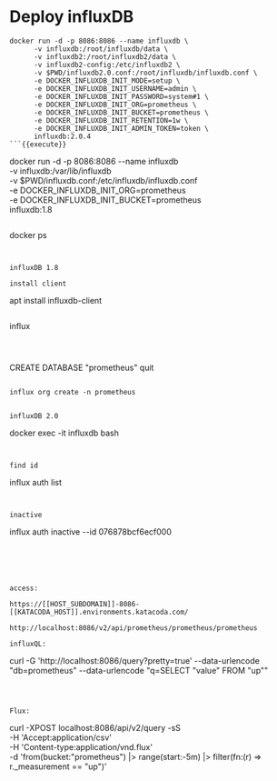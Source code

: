 # Deploy influxDB 


```
docker run -d -p 8086:8086 --name influxdb \
      -v influxdb:/root/influxdb/data \
      -v influxdb2:/root/influxdb2/data \
      -v influxdb2-config:/etc/influxdb2 \
      -v $PWD/influxdb2.0.conf:/root/influxdb/influxdb.conf \
      -e DOCKER_INFLUXDB_INIT_MODE=setup \
      -e DOCKER_INFLUXDB_INIT_USERNAME=admin \
      -e DOCKER_INFLUXDB_INIT_PASSWORD=system#1 \
      -e DOCKER_INFLUXDB_INIT_ORG=prometheus \
      -e DOCKER_INFLUXDB_INIT_BUCKET=prometheus \
      -e DOCKER_INFLUXDB_INIT_RETENTION=1w \
      -e DOCKER_INFLUXDB_INIT_ADMIN_TOKEN=token \
      influxdb:2.0.4
```{{execute}}     

```
docker run -d -p 8086:8086 --name influxdb \
      -v influxdb:/var/lib/influxdb \
      -v $PWD/influxdb.conf:/etc/influxdb/influxdb.conf \
      -e DOCKER_INFLUXDB_INIT_ORG=prometheus \
      -e DOCKER_INFLUXDB_INIT_BUCKET=prometheus \
      influxdb:1.8
```{{execute}}  

```
docker ps
```{{execute}}


influxDB 1.8

install client
```
apt install influxdb-client
```{{execute}}

```
influx
```{{execute}}



```
CREATE DATABASE "prometheus"
quit
```{{execute}}

influx org create -n prometheus


influxDB 2.0

```
docker exec -it influxdb bash
```{{execute}}


find id
```
influx auth list
```{{execute}}


inactive
```
influx auth inactive --id 076878bcf6ecf000
```{{execute}}





access:

https://[[HOST_SUBDOMAIN]]-8086-[[KATACODA_HOST]].environments.katacoda.com/

http://localhost:8086/v2/api/prometheus/prometheus/prometheus

influxQL:

```
curl -G 'http://localhost:8086/query?pretty=true' --data-urlencode "db=prometheus" --data-urlencode "q=SELECT \"value\" FROM \"up\""
```{{execute}}



Flux:

```
curl -XPOST localhost:8086/api/v2/query -sS \
  -H 'Accept:application/csv' \
  -H 'Content-type:application/vnd.flux' \
  -d 'from(bucket:"prometheus")
        |> range(start:-5m)
        |> filter(fn:(r) => r._measurement == "up")'  
```{{execute}}

```
```{{execute}}
